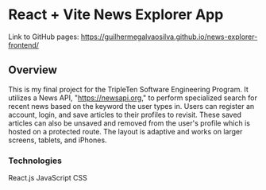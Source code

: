 # React + Vite News Explorer App

Link to GitHub pages: https://guilhermegalvaosilva.github.io/news-explorer-frontend/

## Overview

This is my final project for the TripleTen Software Engineering Program. It utilizes a News API, "https://newsapi.org," to perform specialized search for recent news based on the keyword the user types in. Users can register an account, login, and save articles to their profiles to revisit. These saved articles can also be unsaved and removed from the user's profile which is hosted on a protected route. The layout is adaptive and works on larger screens, tablets, and iPhones.

### Technologies

React.js
JavaScript
CSS
